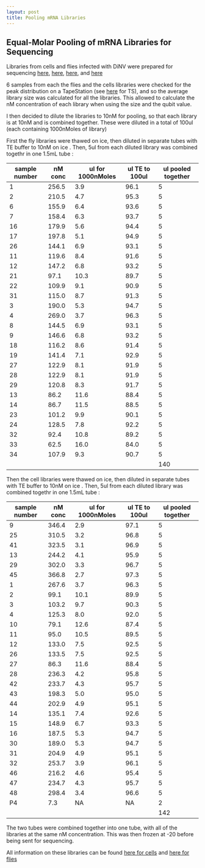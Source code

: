 ```yaml
---
layout: post
title: Pooling mRNA Libraries
---
```


## Equal-Molar Pooling of mRNA Libraries for Sequencing 


Libraries from cells and flies infected with DiNV were prepared for sequencing [here](https://meschedl.github.io/Unckless-Lab-Notebook-Maggie/2024/05/17/RNA-prep-cells-1.html), [here](https://meschedl.github.io/Unckless-Lab-Notebook-Maggie/2024/05/20/RNA-prep-fly-1.html), [here](https://meschedl.github.io/Unckless-Lab-Notebook-Maggie/2024/05/21/cell-RNA-lib-2.html), and [here](https://meschedl.github.io/Unckless-Lab-Notebook-Maggie/2024/05/22/fly-RNA-prep-2.html)

6 samples from each the flies and the cells libraries were checked for the peak distribution on a TapeStation (see [here](https://drive.google.com/drive/u/0/folders/1ZavwBYtP_RfgO0Vil3MfK6D6Es81jLVH) for TS), and so the average library size was calculated for all the libraries. This allowed to calculate the nM concentration of each library when using the size and the qubit value. 

I then decided to dilute the libraries to 10nM for pooling, so that each library is at 10nM and is combined together. These were diluted in a total of 100ul (each containing 1000nMoles of library)

First the fly libraries were thawed on ice, then diluted in separate tubes with TE buffer to 10nM on ice . Then, 5ul from each diluted library was combined togethr in one 1.5mL tube :

| sample number | nM conc | ul for 1000nMoles | ul TE to 100ul  | ul pooled together |
|---------------|---------|-------------------|-----------------|--------------------|
| 1             | 256.5   | 3.9               | 96.1            | 5                  |
| 2             | 210.5   | 4.7               | 95.3            | 5                  |
| 6             | 155.9   | 6.4               | 93.6            | 5                  |
| 7             | 158.4   | 6.3               | 93.7            | 5                  |
| 16            | 179.9   | 5.6               | 94.4            | 5                  |
| 17            | 197.8   | 5.1               | 94.9            | 5                  |
| 26            | 144.1   | 6.9               | 93.1            | 5                  |
| 11            | 119.6   | 8.4               | 91.6            | 5                  |
| 12            | 147.2   | 6.8               | 93.2            | 5                  |
| 21            | 97.1    | 10.3              | 89.7            | 5                  |
| 22            | 109.9   | 9.1               | 90.9            | 5                  |
| 31            | 115.0   | 8.7               | 91.3            | 5                  |
| 3             | 190.0   | 5.3               | 94.7            | 5                  |
| 4             | 269.0   | 3.7               | 96.3            | 5                  |
| 8             | 144.5   | 6.9               | 93.1            | 5                  |
| 9             | 146.6   | 6.8               | 93.2            | 5                  |
| 18            | 116.2   | 8.6               | 91.4            | 5                  |
| 19            | 141.4   | 7.1               | 92.9            | 5                  |
| 27            | 122.9   | 8.1               | 91.9            | 5                  |
| 28            | 122.9   | 8.1               | 91.9            | 5                  |
| 29            | 120.8   | 8.3               | 91.7            | 5                  |
| 13            | 86.2    | 11.6              | 88.4            | 5                  |
| 14            | 86.7    | 11.5              | 88.5            | 5                  |
| 23            | 101.2   | 9.9               | 90.1            | 5                  |
| 24            | 128.5   | 7.8               | 92.2            | 5                  |
| 32            | 92.4    | 10.8              | 89.2            | 5                  |
| 33            | 62.5    | 16.0              | 84.0            | 5                  |
| 34            | 107.9   | 9.3               | 90.7            | 5                  |
|               |         |                   |                 | 140                |


Then the cell libraries were thawed on ice, then diluted in separate tubes with TE buffer to 10nM on ice . Then, 5ul from each diluted library was combined togethr in one 1.5mL tube :

| sample number | nM conc | ul for 1000nMoles | ul TE to 100ul  | ul pooled together |
|---------------|---------|-------------------|-----------------|--------------------|
| 9             | 346.4   | 2.9               | 97.1            | 5                  |
| 25            | 310.5   | 3.2               | 96.8            | 5                  |
| 41            | 323.5   | 3.1               | 96.9            | 5                  |
| 13            | 244.2   | 4.1               | 95.9            | 5                  |
| 29            | 302.0   | 3.3               | 96.7            | 5                  |
| 45            | 366.8   | 2.7               | 97.3            | 5                  |
| 1             | 267.6   | 3.7               | 96.3            | 5                  |
| 2             | 99.1    | 10.1              | 89.9            | 5                  |
| 3             | 103.2   | 9.7               | 90.3            | 5                  |
| 4             | 125.3   | 8.0               | 92.0            | 5                  |
| 10            | 79.1    | 12.6              | 87.4            | 5                  |
| 11            | 95.0    | 10.5              | 89.5            | 5                  |
| 12            | 133.0   | 7.5               | 92.5            | 5                  |
| 26            | 133.5   | 7.5               | 92.5            | 5                  |
| 27            | 86.3    | 11.6              | 88.4            | 5                  |
| 28            | 236.3   | 4.2               | 95.8            | 5                  |
| 42            | 233.7   | 4.3               | 95.7            | 5                  |
| 43            | 198.3   | 5.0               | 95.0            | 5                  |
| 44            | 202.9   | 4.9               | 95.1            | 5                  |
| 14            | 135.1   | 7.4               | 92.6            | 5                  |
| 15            | 148.9   | 6.7               | 93.3            | 5                  |
| 16            | 187.5   | 5.3               | 94.7            | 5                  |
| 30            | 189.0   | 5.3               | 94.7            | 5                  |
| 31            | 204.9   | 4.9               | 95.1            | 5                  |
| 32            | 253.7   | 3.9               | 96.1            | 5                  |
| 46            | 216.2   | 4.6               | 95.4            | 5                  |
| 47            | 234.7   | 4.3               | 95.7            | 5                  |
| 48            | 298.4   | 3.4               | 96.6            | 5                  |
| P4            | 7.3     | NA                | NA              | 2                  |
|               |         |                   |                 | 142                |


The two tubes were combined together into one tube, with all of the libraries at the same nM concentration. This was then frozen at -20 before being sent for sequencing. 

All information on these libraries can be found [here for cells](https://docs.google.com/spreadsheets/d/1aVQSpKKzx3eQxTVYypo4MT4yn4GReBTTmdY28pgBiQA/edit?gid=1905317883#gid=1905317883) and [here for flies](https://docs.google.com/spreadsheets/d/1xspFNMcrrAYWBiJEdggjtPwPGrilX6Fgwgdj7FsojXM/edit?gid=1858380666#gid=1858380666)